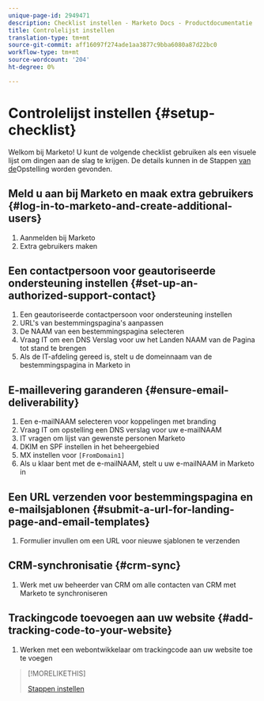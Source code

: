 ```yaml
---
unique-page-id: 2949471
description: Checklist instellen - Marketo Docs - Productdocumentatie
title: Controlelijst instellen
translation-type: tm+mt
source-git-commit: aff16097f274ade1aa3877c9bba6080a87d22bc0
workflow-type: tm+mt
source-wordcount: '204'
ht-degree: 0%

---
```



# Controlelijst instellen {#setup-checklist}

Welkom bij Marketo! U kunt de volgende checklist gebruiken als een visuele lijst om dingen aan de slag te krijgen. De details kunnen in de Stappen [van de](/help/marketo/getting-started/setup-steps.md)Opstelling worden gevonden.

## Meld u aan bij Marketo en maak extra gebruikers {#log-in-to-marketo-and-create-additional-users}

1. Aanmelden bij Marketo
1. Extra gebruikers maken

## Een contactpersoon voor geautoriseerde ondersteuning instellen {#set-up-an-authorized-support-contact}

1. Een geautoriseerde contactpersoon voor ondersteuning instellen
1. URL&#39;s van bestemmingspagina&#39;s aanpassen
1. De NAAM van een bestemmingspagina selecteren
1. Vraag IT om een DNS Verslag voor uw het Landen NAAM van de Pagina tot stand te brengen
1. Als de IT-afdeling gereed is, stelt u de domeinnaam van de bestemmingspagina in Marketo in

## E-maillevering garanderen {#ensure-email-deliverability}

1. Een e-mailNAAM selecteren voor koppelingen met branding
1. Vraag IT om opstelling een DNS verslag voor uw e-mailNAAM
1. IT vragen om lijst van gewenste personen Marketo
1. DKIM en SPF instellen in het beheergebied
1. MX instellen voor `[FromDomain1]`
1. Als u klaar bent met de e-mailNAAM, stelt u uw e-mailNAAM in Marketo in

## Een URL verzenden voor bestemmingspagina en e-mailsjablonen {#submit-a-url-for-landing-page-and-email-templates}

1. Formulier invullen om een URL voor nieuwe sjablonen te verzenden

## CRM-synchronisatie {#crm-sync}

1. Werk met uw beheerder van CRM om alle contacten van CRM met Marketo te synchroniseren

## Trackingcode toevoegen aan uw website {#add-tracking-code-to-your-website}

1. Werken met een webontwikkelaar om trackingcode aan uw website toe te voegen

>[!MORELIKETHIS]
>
>[Stappen instellen](/help/marketo/getting-started/setup-steps.md)
